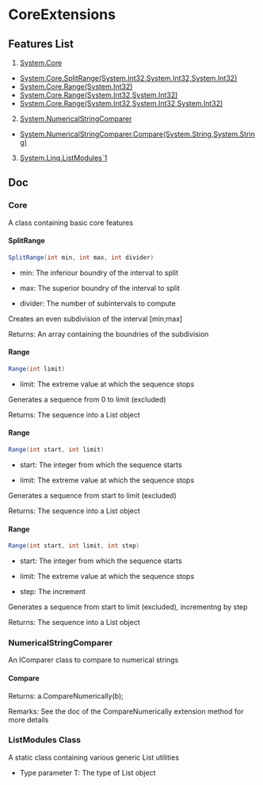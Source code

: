 # CoreExtensions

## Features List

1. [System.Core](#core)
- [System.Core.SplitRange(System.Int32,System.Int32,System.Int32)](#splitrange)
- [System.Core.Range(System.Int32)](#range)
- [System.Core.Range(System.Int32,System.Int32)](#range)
- [System.Core.Range(System.Int32,System.Int32,System.Int32)](#range)

2. [System.NumericalStringComparer](#numericalstringcomparer)
- [System.NumericalStringComparer.Compare(System.String,System.String)](#compare)

3. [System.Linq.ListModules`1](#listmodules-class)

## Doc

### Core
A class containing basic core features

#### SplitRange
```csharp
SplitRange(int min, int max, int divider)
```

- min: The inferiour boundry of the interval to split

- max: The superior boundry of the interval to split

- divider: The number of subintervals to compute

Creates an even subdivision of the interval [min;max]

Returns: An array containing the boundries of the subdivision

#### Range
```csharp
Range(int limit)
```

- limit: The extreme value at which the sequence stops

Generates a sequence from 0 to limit (excluded)

Returns: The sequence into a List object

#### Range
```csharp
Range(int start, int limit)
```

- start: The integer from which the sequence starts

- limit: The extreme value at which the sequence stops

Generates a sequence from start to limit (excluded)

Returns: The sequence into a List object

#### Range
```csharp
Range(int start, int limit, int step)
```

- start: The integer from which the sequence starts

- limit: The extreme value at which the sequence stops

- step: The increment

Generates a sequence from start to limit (excluded), incrementng by step

Returns: The sequence into a List object

### NumericalStringComparer
An IComparer class to compare to numerical strings

#### Compare
Returns: a.CompareNumerically(b);

Remarks: See the doc of the CompareNumerically
            extension method for more details

### ListModules Class
A static class containing various generic List utilities
            

- Type parameter T: The type of List object 
